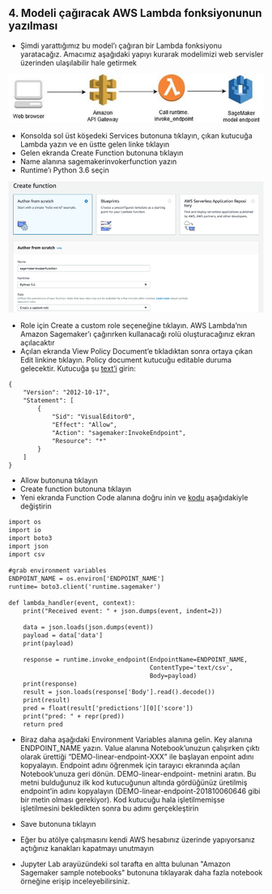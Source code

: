 ## 4. Modeli çağıracak AWS Lambda fonksiyonunun yazılması

* Şimdi yarattığımız bu model’ı çağıran bir Lambda fonksiyonu yaratacağız. Amacımız aşağıdaki yapıyı kurarak modelimizi web servisler üzerinden ulaşılabilir hale getirmek

<p align="center">
<img src="https://github.com/barisyasin/sagemaker-intro-tr/blob/master/blob/master/Picture8.png">
</p>

+ Konsolda sol üst köşedeki Services butonuna tıklayın, çıkan kutucuğa Lambda yazın ve en üstte gelen linke tıklayın
+ Gelen ekranda Create Function butonuna tıklayın
+ Name alanına sagemakerinvokerfunction yazın
+ Runtime’ı Python 3.6 seçin

<p align="center">
<img src="https://github.com/barisyasin/sagemaker-intro-tr/blob/master/blob/master/Picture9.png">
</p>

+ Role için Create a custom role seçeneğine tıklayın. AWS Lambda’nın Amazon Sagemaker’ı çağırırken kullanacağı rolü oluşturacağınız ekran açılacaktır 
+ Açılan ekranda View Policy Document’e tıkladıktan sonra ortaya çıkan Edit linkine tıklayın. Policy document kutucuğu editable duruma gelecektir. Kutucuğa şu [text’i](code/policy.txt) girin:


```
{
    "Version": "2012-10-17",
    "Statement": [
        {
            "Sid": "VisualEditor0",
            "Effect": "Allow",
            "Action": "sagemaker:InvokeEndpoint",
            "Resource": "*"
        }
    ]
}
```

+ Allow butonuna tıklayın
+ Create function butonuna tıklayın
+ Yeni ekranda Function Code alanına doğru inin ve [kodu](code/lambda_function.py) aşağıdakiyle değiştirin

```
import os
import io
import boto3
import json
import csv

#grab environment variables
ENDPOINT_NAME = os.environ['ENDPOINT_NAME']
runtime= boto3.client('runtime.sagemaker')

def lambda_handler(event, context):
    print("Received event: " + json.dumps(event, indent=2))
    
    data = json.loads(json.dumps(event))
    payload = data['data']
    print(payload)
    
    response = runtime.invoke_endpoint(EndpointName=ENDPOINT_NAME,
                                       ContentType='text/csv',
                                       Body=payload)
    print(response)
    result = json.loads(response['Body'].read().decode())
    print(result)
    pred = float(result['predictions'][0]['score'])
    print("pred: " + repr(pred))
    return pred
```

+ Biraz daha aşağıdaki Environment Variables alanına gelin. Key alanına ENDPOINT_NAME yazın. Value alanına Notebook’unuzun çalışırken çıktı olarak ürettiği “DEMO-linear-endpoint-XXX” ile başlayan enpoint adını kopyalayın. Endpoint adını öğrenmek için tarayıcı ekranında açılan Notebook’unuza geri dönün. DEMO-linear-endpoint- metnini aratın. Bu metni bulduğunuz ilk kod kutucuğunun altında gördüğünüz üretilmiş endpoint’in adını kopyalayın (DEMO-linear-endpoint-201810060646 gibi bir metin olması gerekiyor). Kod kutucuğu hala işletilmemişse işletilmesini bekledikten sonra bu adımı gerçekleştirin
+ Save butonuna tıklayın




+ Eğer bu atölye çalışmasını kendi AWS hesabınız üzerinde yapıyorsanız açtığınız kanakları kapatmayı unutmayın
+ Jupyter Lab arayüzündeki sol tarafta en altta bulunan "Amazon Sagemaker sample notebooks" butonuna tıklayarak daha fazla notebook örneğine erişip inceleyebilirsiniz.